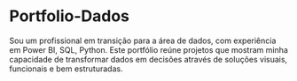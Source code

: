 # Portfolio-Dados
Sou um profissional em transição para a área de dados, com experiência em Power BI, SQL, Python. Este portfólio reúne projetos que mostram minha capacidade de transformar dados em decisões através de soluções visuais, funcionais e bem estruturadas.
